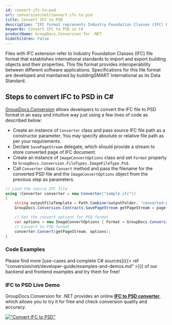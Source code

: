 ```yaml
---
id: convert-ifc-to-psd
url: conversion/net/convert-ifc-to-psd
title: Convert IFC to PSD
description: "IFC format represents Industry Foundation Classes (IFC) File Format with .ifc extension. Learn how to convert IFC to PSD file programmatically in C# language using GroupDocs.Conversion for .NET library."
keywords: Convert IFC to PSD in C#
productName: GroupDocs.Conversion for .NET
hideChildren: False
---
```


Files with IFC extension refer to  Industry Foundation Classes (IFC) file format that establishes international standards to import and export building objects and their properties. This file format provides interoperability between different software applications. Specifications for this file format are developed and maintained by buildingSMART International as its Data Standard.

## Steps to convert IFC to PSD in C#

[GroupDocs.Conversion](https://products.groupdocs.com/conversion/net) allows developers to convert the IFC file to PSD format in an easy and intuitive way just using a few lines of code as described below:

* Create an instance of `Converter` class and pass source IFC file path as a constructor parameter. You may specify absolute or relative file path as per your requirements. 
* Declare `SavePageStream` delegate, which should provide a stream to store converted page of IFC document.
* Create an instance of `ImageConvertOptions` class and set `Format` property to `GroupDocs.Conversion.FileTypes.ImageFileType.Psd`.
* Call `Converter` class `Convert` method and pass the filename for the converted PSD file and the `ImageConvertOptions` object from the previous step as parameters.

```csharp
// Load the source IFC file
using (Converter converter = new Converter("sample.ifc"))
{
    string outputFileTemplate = Path.Combine(outputFolder, "converted-page-{0}.psd");
    GroupDocs.Conversion.Contracts.SavePageStream getPageStream = page => new FileStream(string.Format(outputFileTemplate, page), FileMode.Create);

    // Set the convert options for PSD format
    var options = new ImageConvertOptions { Format = GroupDocs.Conversion.FileTypes.ImageFileType.Psd };   
    // Convert to PSD format
    converter.Convert(getPageStream, options);
}
```

### Code Examples

Please find more [use-cases and complete C# sources]({{< ref "conversion/net/developer-guide/examples-and-demos.md" >}}) of our backend and frontend examples and try them for free!

### IFC to PSD Live Demo

GroupDocs.Conversion for .NET provides an online [**IFC to PSD converter**](https://products.groupdocs.app/conversion/ifc-to-psd), which allows you to try it for free and check conversion quality and accuracy.

[!["Convert IFC to PSD"](conversion/net/images/convert-to-psd/convert-ifc-to-psd.png)](https://products.groupdocs.app/conversion/ifc-to-psd)